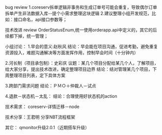 bug review
  1.coreserv拆单逻辑非事务和生成订单号可能会重复，导致偶尔订单拆单产生非法数据入库--提个小需求整理这块逻辑
  2.建议整理小组开发规范，比如：接口命名，api接口参数等；

技术改进 review
   OrderStatusEnum,统一使用orderapp.api中定义的，其它的后续都下掉，统一管理；

小组讨论：
   1.早会的意义:赵秋风
     结论：早会能在项目沟通，促进考勤，避免重复资源投入，难题沟通解决等方面发挥作用，控制早会时间（十分钟内）

   2.河长制（项目承包制）：史彩庆
     议题：某几个项目分配给某几个人，了解项目，给大家分享，提出技术改进，确定整理项目边界
     结论：结对管理某几个项目，下周整理项目列表，定下具体方案

   3.跨部门需求问题
     结论：ＰＭＯ＋仲裁人－试点

   4.退款－状态机－太乱：
     结论：合理使用好状态机的action

 技术需求：
    coreserv-详情迁移－node

 技术分享：王君明
    分享NBT流程框架

 其它：
     qmonitor升级2.0.1（近期搭车升级）
